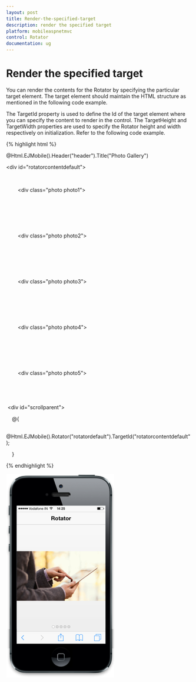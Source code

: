 ```yaml
---
layout: post
title: Render-the-specified-target
description: render the specified target
platform: mobileaspnetmvc
control: Rotator
documentation: ug
---
```


# Render the specified target

You can render the contents for the Rotator by specifying the particular target element. The target element should maintain the HTML structure as mentioned in the following code example.

The TargetId property is used to define the Id of the target element where you can specify the content to render in the control. The TargetHeight and TargetWidth properties are used to specify the Rotator height and width respectively on initialization. Refer to the following code example.

{% highlight html %}

<!-- header control -->

@Html.EJMobile().Header("header").Title("Photo Gallery")



<div id="rotatorcontentdefault">

    <div>

        <div class="photo photo1">

        </div>

    </div>

    <div>

        <div class="photo photo2">

        </div>

    </div>

    <div>

        <div class="photo photo3">

        </div>

    </div>

    <div>

        <div class="photo photo4">

        </div>

    </div>

    <div>

        <div class="photo photo5">

        </div>

    </div>

</div>



 <div id="scrollparent">

    @{

       @Html.EJMobile().Rotator("rotatordefault").TargetId("rotatorcontentdefault");

    }

</div>


{% endhighlight %}


![F:/thangavel/dev/source/Trunk/JSDoc/rotator-1.png](Render-the-specified-target_images/Render-the-specified-target_img1.png)



